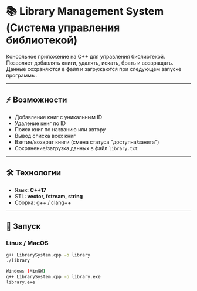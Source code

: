 # 📚 Library Management System (Система управления библиотекой)

Консольное приложение на C++ для управления библиотекой.  
Позволяет добавлять книги, удалять, искать, брать и возвращать.  
Данные сохраняются в файл и загружаются при следующем запуске программы.  

---

## ⚡ Возможности
- Добавление книг с уникальным ID
- Удаление книг по ID
- Поиск книг по названию или автору
- Вывод списка всех книг
- Взятие/возврат книги (смена статуса "доступна/занята")
- Сохранение/загрузка данных в файл `library.txt`

---

## 🛠 Технологии
- Язык: **C++17**
- STL: **vector, fstream, string**
- Сборка: g++ / clang++

---

## 🚀 Запуск
### Linux / MacOS
```bash
g++ LibrarySystem.cpp -o library
./library

Windows (MinGW)
g++ LibrarySystem.cpp -o library.exe
library.exe
